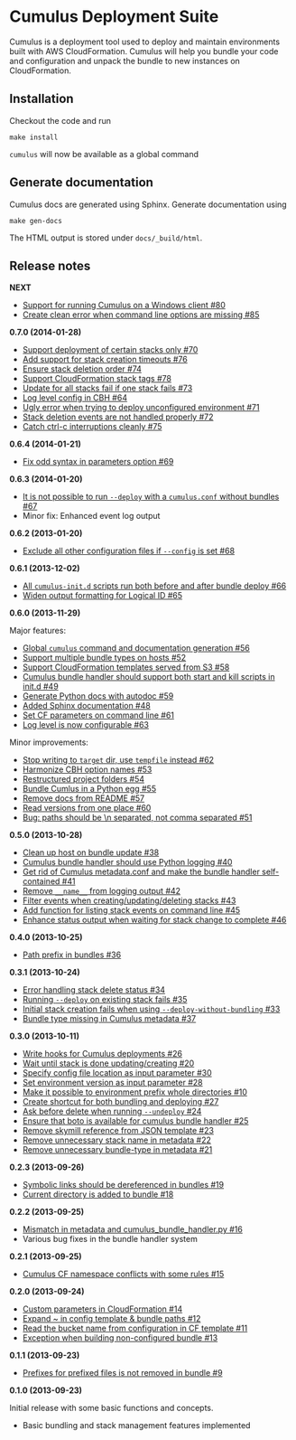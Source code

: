 # Cumulus Deployment Suite

Cumulus is a deployment tool used to deploy and maintain environments built with AWS CloudFormation. Cumulus will help you bundle your code and configuration and unpack the bundle to new instances on CloudFormation.

## Installation

Checkout the code and run

    make install

`cumulus` will now be available as a global command


## Generate documentation

Cumulus docs are generated using Sphinx. Generate documentation using


    make gen-docs

The HTML output is stored under `docs/_build/html`.


## Release notes

**NEXT**

- [Support for running Cumulus on a Windows client #80](https://github.com/skymill/cumulus/issues/80)
- [Create clean error when command line options are missing #85](https://github.com/skymill/cumulus/issues/85)

**0.7.0 (2014-01-28)**

- [Support deployment of certain stacks only #70](https://github.com/skymill/cumulus/issues/70)
- [Add support for stack creation timeouts #76](https://github.com/skymill/cumulus/issues/76)
- [Ensure stack deletion order #74](https://github.com/skymill/cumulus/issues/74)
- [Support CloudFormation stack tags #78](https://github.com/skymill/cumulus/issues/78)
- [Update for all stacks fail if one stack fails #73](https://github.com/skymill/cumulus/issues/73)
- [Log level config in CBH #64](https://github.com/skymill/cumulus/issues/64)
- [Ugly error when trying to deploy unconfigured environment #71](https://github.com/skymill/cumulus/issues/71)
- [Stack deletion events are not handled properly #72](https://github.com/skymill/cumulus/issues/72)
- [Catch ctrl-c interruptions cleanly #75](https://github.com/skymill/cumulus/issues/75)

**0.6.4 (2014-01-21)**

- [Fix odd syntax in parameters option #69](https://github.com/skymill/cumulus/issues/69)

**0.6.3 (2014-01-20)**

- [It is not possible to run `--deploy` with a `cumulus.conf` without bundles #67](https://github.com/skymill/cumulus/issues/67)
- Minor fix: Enhanced event log output

**0.6.2 (2013-01-20)**

- [Exclude all other configuration files if `--config` is set #68](https://github.com/skymill/cumulus/issues/68)

**0.6.1 (2013-12-02)**

- [All `cumulus-init.d` scripts run both before and after bundle deploy #66](https://github.com/skymill/cumulus/issues/66)
- [Widen output formatting for Logical ID #65](https://github.com/skymill/cumulus/issues/65)

**0.6.0 (2013-11-29)**

Major features:
- [Global `cumulus` command and documentation generation #56](https://github.com/skymill/cumulus/issues/56)
- [Support multiple bundle types on hosts #52](https://github.com/skymill/cumulus/issues/52)
- [Support CloudFormation templates served from S3 #58](https://github.com/skymill/cumulus/issues/58)
- [Cumulus bundle handler should support both start and kill scripts in init.d #49](https://github.com/skymill/cumulus/issues/49)
- [Generate Python docs with autodoc #59](https://github.com/skymill/cumulus/issues/59)
- [Added Sphinx documentation #48](https://github.com/skymill/cumulus/issues/48)
- [Set CF parameters on command line #61](https://github.com/skymill/cumulus/issues/61)
- [Log level is now configurable #63](https://github.com/skymill/cumulus/issues/63)

Minor improvements:
- [Stop writing to `target` dir, use `tempfile` instead #62](https://github.com/skymill/cumulus/issues/62)
- [Harmonize CBH option names #53](https://github.com/skymill/cumulus/issues/53)
- [Restructured project folders #54](https://github.com/skymill/cumulus/issues/54)
- [Bundle Cumlus in a Python egg #55](https://github.com/skymill/cumulus/issues/55)
- [Remove docs from README #57](https://github.com/skymill/cumulus/issues/57)
- [Read versions from one place #60](https://github.com/skymill/cumulus/issues/60)
- [Bug: paths should be \n separated, not comma separated #51](https://github.com/skymill/cumulus/issues/51)

**0.5.0 (2013-10-28)**

- [Clean up host on bundle update #38](https://github.com/skymill/cumulus/issues/38)
- [Cumulus bundle handler should use Python logging #40](https://github.com/skymill/cumulus/issues/40)
- [Get rid of Cumulus metadata.conf and make the bundle handler self-contained #41](https://github.com/skymill/cumulus/issues/41)
- [Remove `__name__` from logging output #42](https://github.com/skymill/cumulus/issues/42)
- [Filter events when creating/updating/deleting stacks #43](https://github.com/skymill/cumulus/issues/43)
- [Add function for listing stack events on command line #45](https://github.com/skymill/cumulus/issues/45)
- [Enhance status output when waiting for stack change to complete #46](https://github.com/skymill/cumulus/issues/46)

**0.4.0 (2013-10-25)**

- [Path prefix in bundles #36](https://github.com/skymill/cumulus/issues/36)

**0.3.1 (2013-10-24)**

- [Error handling stack delete status #34](https://github.com/skymill/cumulus/issues/34)
- [Running `--deploy` on existing stack fails #35](https://github.com/skymill/cumulus/issues/35)
- [Initial stack creation fails when using `--deploy-without-bundling` #33](https://github.com/skymill/cumulus/issues/33)
- [Bundle type missing in Cumulus metadata #37](https://github.com/skymill/cumulus/issues/37)

**0.3.0 (2013-10-11)**

- [Write hooks for Cumulus deployments #26](https://github.com/skymill/cumulus/issues/26)
- [Wait until stack is done updating/creating #20](https://github.com/skymill/cumulus/issues/20)
- [Specify config file location as input parameter #30](https://github.com/skymill/cumulus/issues/30)
- [Set environment version as input parameter #28](https://github.com/skymill/cumulus/issues/28)
- [Make it possible to environment prefix whole directories #10](https://github.com/skymill/cumulus/issues/10)
- [Create shortcut for both bundling and deploying #27](https://github.com/skymill/cumulus/issues/27)
- [Ask before delete when running `--undeploy` #24](https://github.com/skymill/cumulus/issues/24)
- [Ensure that boto is available for cumulus bundle handler #25](https://github.com/skymill/cumulus/issues/25)
- [Remove skymill reference from JSON template #23](https://github.com/skymill/cumulus/issues/23)
- [Remove unnecessary stack name in metadata #22](https://github.com/skymill/cumulus/issues/22)
- [Remove unnecessary bundle-type in metadata #21](https://github.com/skymill/cumulus/issues/21)

**0.2.3 (2013-09-26)**

- [Symbolic links should be dereferenced in bundles #19](https://github.com/skymill/cumulus/issues/19)
- [Current directory is added to bundle #18](https://github.com/skymill/cumulus/issues/18)

**0.2.2 (2013-09-25)**

- [Mismatch in metadata and cumulus_bundle_handler.py #16](https://github.com/skymill/cumulus/issues/16)
- Various bug fixes in the bundle handler system

**0.2.1 (2013-09-25)**

- [Cumulus CF namespace conflicts with some rules #15](https://github.com/skymill/cumulus/issues/15)

**0.2.0 (2013-09-24)**

- [Custom parameters in CloudFormation #14](https://github.com/skymill/cumulus/issues/14)
- [Expand ~ in config template & bundle paths #12](https://github.com/skymill/cumulus/issues/12)
- [Read the bucket name from configuration in CF template #11](https://github.com/skymill/cumulus/issues/11)
- [Exception when building non-configured bundle #13](https://github.com/skymill/cumulus/issues/13)

**0.1.1 (2013-09-23)**

- [Prefixes for prefixed files is not removed in bundle #9](https://github.com/skymill/cumulus/issues/9)

**0.1.0 (2013-09-23)**

Initial release with some basic functions and concepts.

- Basic bundling and stack management features implemented
